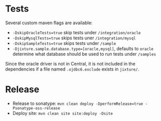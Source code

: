 # Tests
Several custom maven flags are available:

* `-DskipOracleTests=true` skip tests under `/integration/oracle`
* `-DskipMysqlTests=true`  skips tests uner `/integration/mysql`
* `-DskipSampleTests=true` skips tests under `/sample`
* `-Djixture.sample.database.type=[oracle,mysql]`, defaults to `oracle` determine what database should be used to run tests under `/samples`

Since the oracle driver is not in Central, it is not included in the dependencies if a file named `.ojdbc6.exclude` exists in `jixture/`.

# Release
 * Release to sonatype: `mvn clean deploy -DperformRelease=true -Psonatype-oss-release`
 * Deploy site: `mvn clean site site:deploy -Dsite`
